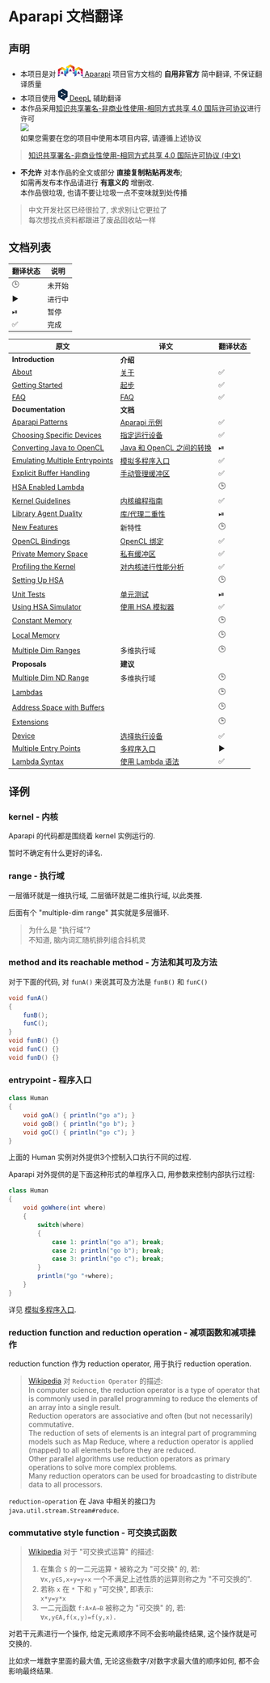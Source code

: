# Aparapi 文档翻译

## 声明

* 本项目是对 [![](logo-aparapi.png) Aparapi](https://aparapi.com/) 项目官方文档的 **自用非官方** 简中翻译, 不保证翻译质量
* 本项目使用 [![](logo-deepl.png) DeepL](https://www.deepl.com/translator) 辅助翻译
* 本作品采用[知识共享署名-非商业性使用-相同方式共享 4.0 国际许可协议](http://creativecommons.org/licenses/by-nc-sa/4.0/)进行许可  
  [ ![](https://i.creativecommons.org/l/by-nc-sa/4.0/88x31.png) ](http://creativecommons.org/licenses/by-nc-sa/4.0/)  
  如果您需要在您的项目中使用本项目内容, 请遵循上述协议

> [知识共享署名-非商业性使用-相同方式共享 4.0 国际许可协议 (中文)](https://creativecommons.org/licenses/by-nc-sa/4.0/deed.zh)  

* **不允许** 对本作品的全文或部分 **直接复制粘贴再发布**;  
  如需再发布本作品请进行 **有意义的** 增删改.  
  本作品很垃圾, 也请不要让垃圾一点不变味就到处传播

> 中文开发社区已经很拉了, 求求别让它更拉了  
> 每次想找点资料都跟进了废品回收站一样

## 文档列表

翻译状态|说明
-|-
🕒|未开始
▶|进行中
⏯|暂停
✅|完成

原文|译文|翻译状态
-|-|-
**Introduction**|**介绍**
[About](https://aparapi.com/introduction/about.html)|[关于](aparapi-about.md)|✅
[Getting Started](https://aparapi.com/introduction/getting-started.html)|[起步](aparapi-getting-started.md)|✅
[FAQ](https://aparapi.com/introduction/faq.html)|[FAQ](aparapi-faq.md)|✅
**Documentation**|**文档**
[Aparapi Patterns](https://aparapi.com/documentation/aparapi-patterns.html)|[Aparapi 示例](aparapi-patterns.md)|✅
[Choosing Specific Devices](https://aparapi.com/documentation/choosing-specific-devices.html)|[指定运行设备](aparapi-choosing-specific-devices.md)|✅
[Converting Java to OpenCL](https://aparapi.com/documentation/converting-java-to-opencl.html)|[Java 和 OpenCL 之间的转换](aparapi-converting-java-to-opencl.md)|⏯
[Emulating Multiple Entrypoints](https://aparapi.com/documentation/emulating-multiple-entrypoints.html)|[模拟多程序入口](aparapi-emulating-multiple-entrypoints.md)|✅
[Explicit Buffer Handling](https://aparapi.com/documentation/explicit-buffer-handling.html)|[手动管理缓冲区](aparapi-explicit-buffer-handling.md)|✅
[HSA Enabled Lambda](https://aparapi.com/documentation/hsa-enabled-lambda.html)||🕒
[Kernel Guidelines](https://aparapi.com/documentation/kernel-guidelines.html)|[内核编程指南](aparapi-kernel-guidelines.md)|✅
[Library Agent Duality](https://aparapi.com/documentation/library-agent-duality.html)|[库/代理二重性](aparapi-library-agent-duality.md)|⏯
[New Features](https://aparapi.com/documentation/new-features.html)|新特性|🕒
[OpenCL Bindings](https://aparapi.com/documentation/opencl-bindings.html)|[OpenCL 绑定](aparapi-opencl-bindings.md)|✅
[Private Memory Space](https://aparapi.com/documentation/private-memory-space.html)|[私有缓冲区](aparapi-private-memory-space.md)|✅
[Profiling the Kernel](https://aparapi.com/documentation/profiling-the-kernel.html)|[对内核进行性能分析](aparapi-profiling-the-kernel.md)|✅
[Setting Up HSA](https://aparapi.com/documentation/setting-up-hsa.html)||🕒
[Unit Tests](https://aparapi.com/documentation/unit-tests.html)|[单元测试](aparapi-unit-tests.md)|⏯
[Using HSA Simulator](https://aparapi.com/documentation/using-hsa-simulator.html)|[使用 HSA 模拟器](aparapi-using-hsa-simulator.md)|✅
[Constant Memory](https://aparapi.com/documentation/constant-memory.html)||🕒
[Local Memory](https://aparapi.com/documentation/local-memory.html)||🕒
[Multiple Dim Ranges](https://aparapi.com/documentation/multiple-dim-ranges.html)|多维执行域|🕒
**Proposals**|**建议**
[Multiple Dim ND Range](https://aparapi.com/proposals/multiple-dim-nd-range.html)|多维执行域|🕒
[Lambdas](https://aparapi.com/proposals/lambdas.html)||🕒
[Address Space with Buffers](https://aparapi.com/proposals/address-space-with-buffers.html)||🕒
[Extensions](https://aparapi.com/proposals/extensions.html)||🕒
[Device](https://aparapi.com/proposals/device.html)|[选择执行设备](aparapi-device.md)|✅
[Multiple Entry Points](https://aparapi.com/proposals/multiple-entry-points.html)|[多程序入口](aparapi-multiple-entry-points.md)|▶
[Lambda Syntax](https://aparapi.com/proposals/lambda-syntax.html)|[使用 Lambda 语法](aparapi-lambda-syntax.md)|✅

## 译例

### kernel - 内核

Aparapi 的代码都是围绕着 kernel 实例运行的.

暂时不确定有什么更好的译名.

### range - 执行域

一层循环就是一维执行域, 二层循环就是二维执行域, 以此类推.

后面有个 "multiple-dim range" 其实就是多层循环.

> 为什么是 "执行域"?  
> 不知道, 脑内词汇随机排列组合抖机灵

### method and its reachable method - 方法和其可及方法

对于下面的代码, 对 `funA()` 来说其可及方法是 `funB()` 和 `funC()`
```java
void funA()
{
    funB();
    funC();
}
void funB() {}
void funC() {}
void funD() {}
```

### entrypoint - 程序入口

```java
class Human
{
    void goA() { println("go a"); }
    void goB() { println("go b"); }
    void goC() { println("go c"); }
}
```

上面的 Human 实例对外提供3个控制入口执行不同的过程.

Aparapi 对外提供的是下面这种形式的单程序入口, 用参数来控制内部执行过程:

```java
class Human 
{
    void goWhere(int where)
    {
        switch(where)
        {
            case 1: println("go a"); break;
            case 2: println("go b"); break;
            case 3: println("go c"); break;
        }
        println("go "+where);
    }
}
```

详见 [模拟多程序入口](aparapi-emulating-multiple-entrypoints.md).

### reduction function and reduction operation - 减项函数和减项操作

reduction function 作为 reduction operator, 用于执行 reduction operation.

> [Wikipedia](https://en.wikipedia.org/wiki/Reduction_Operator) 对 `Reduction Operator` 的描述:  
> In computer science, the reduction operator is a type of operator that is commonly used in parallel programming to reduce the elements of an array into a single result.  
> Reduction operators are associative and often (but not necessarily) commutative.  
> The reduction of sets of elements is an integral part of programming models such as Map Reduce, where a reduction operator is applied (mapped) to all elements before they are reduced.  
> Other parallel algorithms use reduction operators as primary operations to solve more complex problems.  
> Many reduction operators can be used for broadcasting to distribute data to all processors.

`reduction-operation` 在 Java 中相关的接口为 `java.util.stream.Stream#reduce`.

### commutative style function - 可交换式函数

> [Wikipedia](https://zh.wikipedia.org/wiki/%E4%BA%A4%E6%8F%9B%E5%BE%8B#.E6.95.B8.E5.AD.B8.E5.AE.9A.E7.BE.A9) 对于 "可交换式运算" 的描述:  
> 1. 在集合 `S` 的一二元运算  `*` 被称之为 "可交换" 的, 若:  
>   `∀x,y∈S,x∗y=y∗x`
>   一个不满足上述性质的运算则称之为 "不可交换的".
> 2. 若称 `x` 在 `*` 下和 `y` "可交换", 即表示:  
>   `x*y=y*x`
> 3. 一二元函数 `f:A×A→B` 被称之为 "可交换" 的, 若:  
>   `∀x,y∈A,f(x,y)=f(y,x).`

对若干元素进行一个操作, 给定元素顺序不同不会影响最终结果, 这个操作就是可交换的.

比如求一堆数字里面的最大值, 无论这些数字/对数字求最大值的顺序如何, 都不会影响最终结果.

